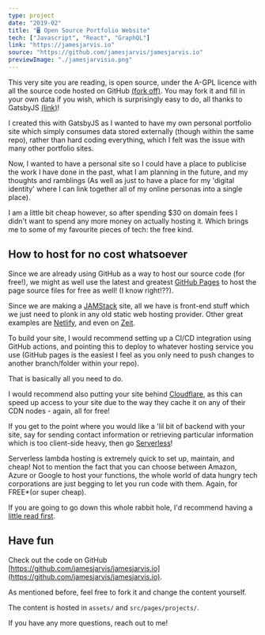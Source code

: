 ```yaml
---
type: project
date: "2019-02"
title: "🖥 Open Source Portfolio Website"
tech: ["Javascript", "React", "GraphQL"]
link: "https://jamesjarvis.io"
source: "https://github.com/jamesjarvis/jamesjarvis.io"
previewImage: "./jamesjarvisio.png"
---
```


This very site you are reading, is open source, under the A-GPL licence with all the source code hosted on GitHub [(fork off)](https://github.com/jamesjarvis/jamesjarvis.io).
You may fork it and fill in your own data if you wish, which is surprisingly easy to do, all thanks to GatsbyJS [(link)](https://www.gatsbyjs.org/)!

I created this with GatsbyJS as I wanted to have my own personal portfolio site which simply consumes data stored externally (though within the same repo), rather than hard coding everything, which I felt was the issue with many other portfolio sites.

Now, I wanted to have a personal site so I could have a place to publicise the work I have done in the past, what I am planning in the future, and my thoughts and ramblings (As well as just to have a place for my 'digital identity' where I can link together all of my online personas into a single place).

I am a little bit cheap however, so after spending \$30 on domain fees I didn't want to spend any more money on actually hosting it. Which brings me to some of my favourite pieces of tech: the free kind.

## How to host for no cost whatsoever

Since we are already using GitHub as a way to host our source code (for free!), we might as well use the latest and greatest [GitHub Pages](https://pages.github.com) to host the page source files for free as well! (I know right!??).

Since we are making a [JAMStack](https://jamstack.org) site, all we have is front-end stuff which we just need to plonk in any old static web hosting provider. Other great examples are [Netlify](https://www.netlify.com), and even on [Zeit](https://zeit.co/now).

To build your site, I would recommend setting up a CI/CD integration using GitHub actions, and pointing this to deploy to whatever hosting service you use (GitHub pages is the easiest I feel as you only need to push changes to another branch/folder within your repo).

That is basically all you need to do.

I would recommend also putting your site behind [Cloudflare](https://www.cloudflare.com), as this can speed up access to your site due to the way they cache it on any of their CDN nodes - again, all for free!

If you get to the point where you would like a 'lil bit of backend with your site, say for sending contact information or retrieving particular information which is too client-side heavy, then go [Serverless](https://serverless.com)!

Serverless lambda hosting is extremely quick to set up, maintain, and cheap! Not to mention the fact that you can choose between Amazon, Azure or Google to host your functions, the whole world of data hungry tech corporations are just begging to let you run code with them. Again, for FREE\*(or super cheap).

If you are going to go down this whole rabbit hole, I'd recommend having a [little read first](https://github.com/DevProgress/onboarding/wiki/Using-Circle-CI-with-Github-Pages-for-Continuous-Delivery).

## Have fun

Check out the code on GitHub [https://github.com/jamesjarvis/jamesjarvis.io](https://github.com/jamesjarvis/jamesjarvis.io).

As mentioned before, feel free to fork it and change the content yourself.

The content is hosted in `assets/` and `src/pages/projects/`.

If you have any more questions, reach out to me!
